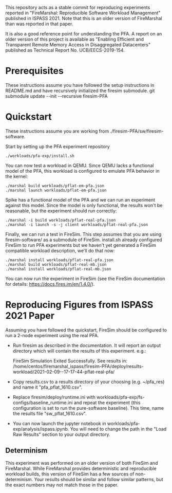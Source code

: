 This repository acts as a stable commit for reproducing experiments reported in
"FireMarshal: Reproducible Software Workload Management" published in ISPASS
2021. Note that this is an older version of FireMarshal than was reported in
that paper.

It is also a good reference point for understanding the PFA. A report on
an older version of this project is available as "Enabling Efficient and
 Transparent Remote Memory Access in Disaggregated Datacenters" published as
Technical Report No. UCB/EECS-2019-154.

# Prerequisites
These instructions assume you have followed the setup instructions in README.md and have recursively initialized the firesim submodule.
    git submodule update --init --recursive firesim-PFA

# Quickstart
These instructions assume you are working from ./firesim-PFA/sw/firesim-software.

Start by setting up the PFA experiment repository

    ./workloads/pfa-exp/install.sh

You can now test a workload in QEMU. Since QEMU lacks a functional model of the
PFA, this workload is configured to emulate PFA behavior in the kernel:

    ./marshal build workloads/pflat-em-pfa.json
    ./marshal launch workloads/pflat-em-pfa.json

Spike has a functional model of the PFA and we can run an experiment against this
model. Since the model is only functional, the results won't be reasonable, but
the experiment should run correctly:

    ./marshal -i build workloads/pflat-real-pfa.json
    ./marshal -i launch -s -j client workloads/pflat-real-pfa.json

Finally, we can run a test in FireSim. This step assumes that you are using
firesim-software/ as a submodule of FireSim. install.sh already configured
FireSim to run PFA experiments but we haven't yet generated a FireSim
compatible workload description, we'll do that now:

    ./marshal install workloads/pflat-real-pfa.json
    ./marshal build workloads/pflat-real-mb.json
    ./marshal install workloads/pflat-real-mb.json

You can now run the experiment in FireSim (see the FireSim documentation for
details: https://docs.fires.im/en/1.4.0/).

# Reproducing Figures from ISPASS 2021 Paper
Assuming you have followed the quickstart, FireSim should be configured to run
a 2-node experiment using the real PFA.

* Run firesim as described in the documentation. It will report an output
  directory which will contain the results of this experiment. e.g.:

    FireSim Simulation Exited Successfully. See results in: /home/centos/firemarshal_ispass/firesim-PFA/deploy/results-workload/2021-02-09--17-17-44-pflat-real-pfa/

* Copy results.csv to a results directory of your choosing (e.g.
      ~/pfa\_res) and name it "pfa\_pflat\_1610.csv".
* Replace firesim/deploy/runtime.ini with
      workloads/pfa-exp/fs-configs/baseline\_runtime.ini and repeat the experiment
      (this configuration is set to run the pure-software baseline). This time,
      name the results file "sw\_pflat\_1610.csv".
* You can now launch the jupyter notebook in
      workloads/pfa-exp/analysis/ispass.ipynb. You will need to change the
      path in the "Load Raw Results" section to your output directory.

## Determinism
This experiment was performed on an older version of both FireSim and
FireMarshal. While FireMarshal provides deterministic and reproducible workload
builds, this version of FireSim has a few sources of non-determinism. Your
results should be similar and follow similar patterns, but the exact numbers
may not match those in the paper.

